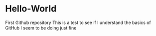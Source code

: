 # Hello-World
First Github repository
This is a test to see if I understand the basics of GitHub
I seem to be doing just fine
